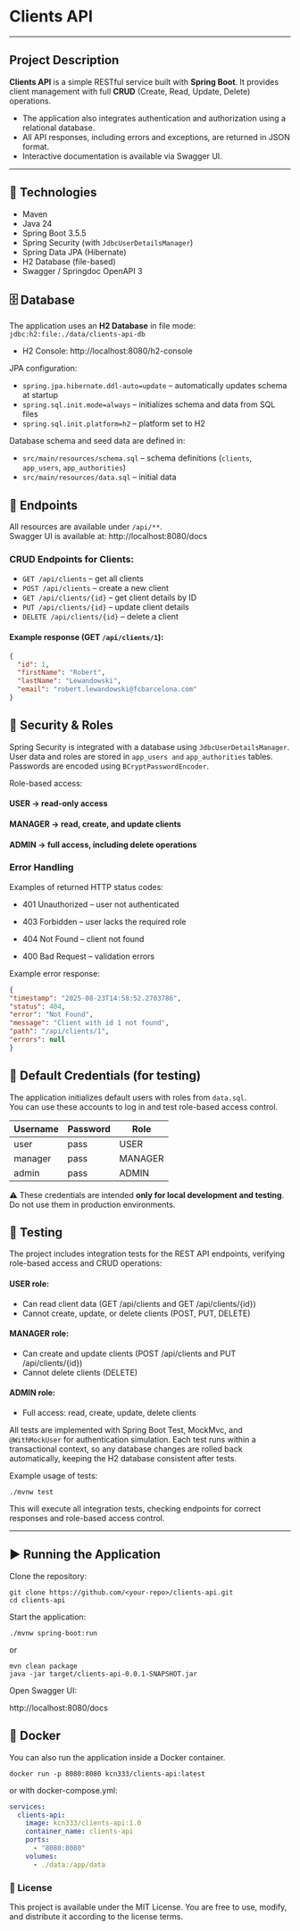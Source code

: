 # Clients API
***
## Project Description
**Clients API** is a simple RESTful service built with **Spring Boot**. 
It provides client management with full **CRUD** (Create, Read, Update, Delete) operations. 
- The application also integrates authentication and authorization using a relational database.
- All API responses, including errors and exceptions, are returned in JSON format.
- Interactive documentation is available via Swagger UI.
***
## 🚀 Technologies
- Maven
- Java 24
- Spring Boot 3.5.5
- Spring Security (with `JdbcUserDetailsManager`)
- Spring Data JPA (Hibernate)
- H2 Database (file-based)
- Swagger / Springdoc OpenAPI 3

## 🗄 Database

The application uses an **H2 Database** in file mode:  
`jdbc:h2:file:./data/clients-api-db`

- H2 Console: http://localhost:8080/h2-console


JPA configuration:
- `spring.jpa.hibernate.ddl-auto=update` – automatically updates schema at startup
- `spring.sql.init.mode=always` – initializes schema and data from SQL files
- `spring.sql.init.platform=h2` – platform set to H2

Database schema and seed data are defined in:
- `src/main/resources/schema.sql` – schema definitions (`clients`, `app_users`, `app_authorities`)
- `src/main/resources/data.sql` – initial data 

## 📡 Endpoints

All resources are available under `/api/**`.  
Swagger UI is available at:
http://localhost:8080/docs


### CRUD Endpoints for Clients:

- `GET /api/clients` – get all clients
- `POST /api/clients` – create a new client
- `GET /api/clients/{id}` – get client details by ID
- `PUT /api/clients/{id}` – update client details
- `DELETE /api/clients/{id}` – delete a client

#### Example response (GET `/api/clients/1`):
```json
{
  "id": 1,
  "firstName": "Robert",
  "lastName": "Lewandowski",
  "email": "robert.lewandowski@fcbarcelona.com"
}
```
## 🔐 Security & Roles
Spring Security is integrated with a database using `JdbcUserDetailsManager`.
User data and roles are stored in `app_users and` `app_authorities` tables.
Passwords are encoded using `BCryptPasswordEncoder`.

Role-based access:
#### USER → read-only access

#### MANAGER → read, create, and update clients

#### ADMIN → full access, including delete operations

### Error Handling

Examples of returned HTTP status codes:

- 401 Unauthorized – user not authenticated

- 403 Forbidden – user lacks the required role

- 404 Not Found – client not found

- 400 Bad Request – validation errors

Example error response:
```json
{
"timestamp": "2025-08-23T14:58:52.2703786",
"status": 404,
"error": "Not Found",
"message": "Client with id 1 not found",
"path": "/api/clients/1",
"errors": null
}
```
## 🔑 Default Credentials (for testing)

The application initializes default users with roles from `data.sql`.  
You can use these accounts to log in and test role-based access control.

| Username | Password | Role    |
|----------|----------|---------|
| user     | pass     | USER    |
| manager  | pass     | MANAGER |
| admin    | pass     | ADMIN   |

⚠️ These credentials are intended **only for local development and testing**.  
Do not use them in production environments.
## 🧪 Testing

The project includes integration tests for the REST API endpoints, verifying role-based access and CRUD operations:

#### USER role:
- Can read client data (GET /api/clients and GET /api/clients/{id})
- Cannot create, update, or delete clients (POST, PUT, DELETE)
#### MANAGER role:
- Can create and update clients (POST /api/clients and PUT /api/clients/{id})
- Cannot delete clients (DELETE)
#### ADMIN role:
- Full access: read, create, update, delete clients

All tests are implemented with Spring Boot Test, MockMvc, and `@WithMockUser` for authentication simulation. Each test runs within a transactional context, so any database changes are rolled back automatically, keeping the H2 database consistent after tests.

Example usage of tests:
```
./mvnw test
```

This will execute all integration tests, checking endpoints for correct responses and role-based access control.
***
## ▶️ Running the Application
Clone the repository:
```
git clone https://github.com/<your-repo>/clients-api.git
cd clients-api
```
Start the application:

```
./mvnw spring-boot:run
```

or
```
mvn clean package
java -jar target/clients-api-0.0.1-SNAPSHOT.jar
```

Open Swagger UI:

http://localhost:8080/docs

## 🐳 Docker


You can also run the application inside a Docker container.
```
docker run -p 8080:8080 kcn333/clients-api:latest
```
or with docker-compose.yml:
```yaml
services:
  clients-api:
    image: kcn333/clients-api:1.0
    container_name: clients-api
    ports:
      - "8080:8080"
    volumes:
      - ./data:/app/data

```

### 📜 License

This project is available under the MIT License. You are free to use, modify, and distribute it according to the license terms.